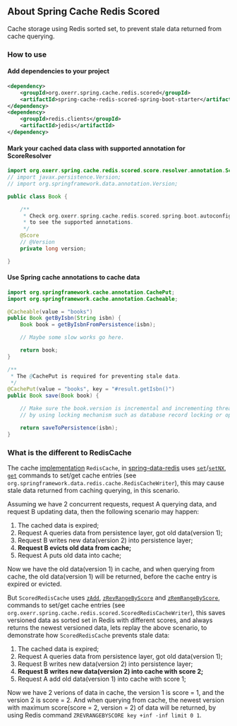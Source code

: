 ## About Spring Cache Redis Scored
Cache storage using Redis sorted set,
to prevent stale data returned from cache querying.

### How to use

#### Add dependencies to your project

```xml
<dependency>
	<groupId>org.oxerr.spring.cache.redis.scored</groupId>
	<artifactId>spring-cache-redis-scored-spring-boot-starter</artifactId>
</dependency>
<dependency>
	<groupId>redis.clients</groupId>
	<artifactId>jedis</artifactId>
</dependency>
```

#### Mark your cached data class with supported annotation for ScoreResolver

```java
import org.oxerr.spring.cache.redis.scored.score.resolver.annotation.Score;
// import javax.persistence.Version;
// import org.springframework.data.annotation.Version;

public class Book {

	/**
	 * Check org.oxerr.spring.cache.redis.scored.spring.boot.autoconfigure.DefaultScoreResolver
	 * to see the supported annotations.
	 */
	@Score
	// @Version
	private long version;

}
```

#### Use Spring cache annotations to cache data
```java
import org.springframework.cache.annotation.CachePut;
import org.springframework.cache.annotation.Cacheable;

@Cacheable(value = "books")
public Book getByIsbn(String isbn) {
	Book book = getByIsbnFromPersistence(isbn);

	// Maybe some slow works go here.

	return book;
}

/**
 * The @CachePut is required for preventing stale data.
 */
@CachePut(value = "books", key = "#result.getIsbn()")
public Book save(Book book) {

	// Make sure the book.version is incremental and incrementing thread-safely,
	// by using locking mechanism such as database record locking or optimistic locking.

	return saveToPersistence(isbn);
}
```

### What is the different to RedisCache

The cache [implementation](https://docs.spring.io/spring-data/data-redis/docs/current/reference/html/#redis:support:cache-abstraction) `RedisCache`,
in [spring-data-redis](https://spring.io/projects/spring-data-redis) uses
[`set`](https://redis.io/commands/set)/[`setNX`](https://redis.io/commands/setnx),
[`get`](https://redis.io/commands/get)
commands to set/get cache entries
(see `org.springframework.data.redis.cache.RedisCacheWriter`),
this may cause stale data returned from caching querying, in this scenario.

Assuming we have 2 concurrent requests,
request A querying data, and request B updating data,
then the following scenario may happen:

1. The cached data is expired;
2. Request A queries data from persistence layer, got old data(version 1);
3. Request B writes new data(version 2) into persistence layer;
4. **Request B evicts old data from cache;**
5. Request A puts old data into cache;

Now we have the old data(version 1) in cache,
and when querying from cache, the old data(version 1) will be returned,
before the cache entry is expired or evicted.

But `ScoredRedisCache` uses
[`zAdd`](https://redis.io/commands/zadd),
[`zRevRangeByScore`](https://redis.io/commands/zrevrangebyscore)
and [`zRemRangeByScore`](https://redis.io/commands/zremrangebyscore),
commands to set/get cache entries
(see `org.oxerr.spring.cache.redis.scored.ScoredRedisCacheWriter`),
this saves versioned data as sorted set in Redis with different scores,
and always returns the newest versioned data, lets replay the above scenario,
to demonstrate how `ScoredRedisCache` prevents stale data:

1. The cached data is expired;
2. Request A queries data from persistence layer, got old data(version 1);
3. Request B writes new data(version 2) into persistence layer;
4. **Request B writes new data(version 2) into cache with score 2;**
5. Request A add old data(version 1) into cache with score 1;

Now we have 2 verions of data in cache,
the version 1 is score = 1, and the version 2 is score = 2.
And when querying from cache,
the newest version with maximum score(score = 2, version = 2) of data
will be returned,
by using Redis command `ZREVRANGEBYSCORE key +inf -inf limit 0 1`.
